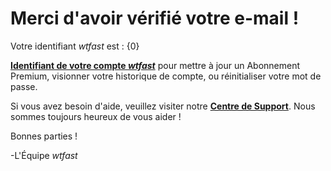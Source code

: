 # Merci d'avoir vérifié votre e-mail !

Votre identifiant *wtfast* est : {0}

[**Identifiant de votre compte *wtfast***](https://secure.wtfast.com/member/Account/Login) pour mettre à jour un Abonnement Premium, visionner votre historique de compte, ou réinitialiser votre mot de passe.

Si vous avez besoin d'aide, veuillez visiter notre [**Centre de Support**](http://support.wtfast.com). Nous sommes toujours heureux de vous aider !

Bonnes parties !

-L'Équipe *wtfast*